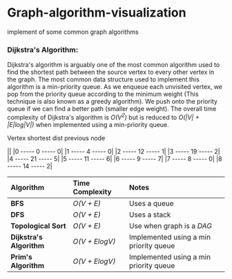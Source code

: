 # Graph-algorithm-visualization
implement of some common graph algorithms

### Dijkstra's Algorithm:

Dijkstra's algorithm is arguably one of the most common algorithm used to find
the shortest path between the source vertex to every other vertex in the graph.
The most common data structure used to implement this algorithm is a
min-priority queue. As we enqueue each unvisited vertex, we pop from the
priority queue according to the minimum weight (This technique is also known as
a greedy algorithm). We push onto the priority queue if we can find a better
path (smaller edge weight). The overall time complexity of Dijkstra's algorithm
is *O(V<sup>2</sup>)* but is reduced to
*O(|V| + |E|log|V|)* when implemented using a min-priority queue.



Vertex 	 shortest dist 	 previous node

||
|0 -----	 0 -----	 0|
|1 -----	 4 -----	 0|
|2 -----	 12 -----	 1|
|3 -----	 19 -----	 2|
|4 -----	 21 -----	 5|
|5 -----	 11 -----	 6|
|6 -----	 9 -----	 7|
|7 -----	 8 -----	 0|
|8 -----	 14 -----	 2|



| Algorithm 						| Time Complexity     				| Notes     			|
| :------------- 					| :------------- 					|	:------------- 		|
| **BFS** 							| *O(V + E)*						|	Uses a queue					|
| **DFS** 							| *O(V + E)*						|	Uses a stack					|
| **Topological Sort** 				| *O(V + E)*						| Use when graph is a _DAG_					|
| **Dijkstra's Algorithm** 			| *O(V + ElogV)*						|Implemented using a min priority queue|
| **Prim's Algorithm** 				| *O(V + ElogV)*						|Implemented using a min priority queue|
